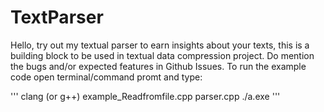 # TextParser

Hello, try out my textual parser to earn insights about your texts, this is a building block to be used in textual data compression project. Do mention the bugs and/or expected features in Github Issues. To run the example code open terminal/command promt and type:

'''
clang (or g++) example_Readfromfile.cpp parser.cpp
./a.exe
'''
